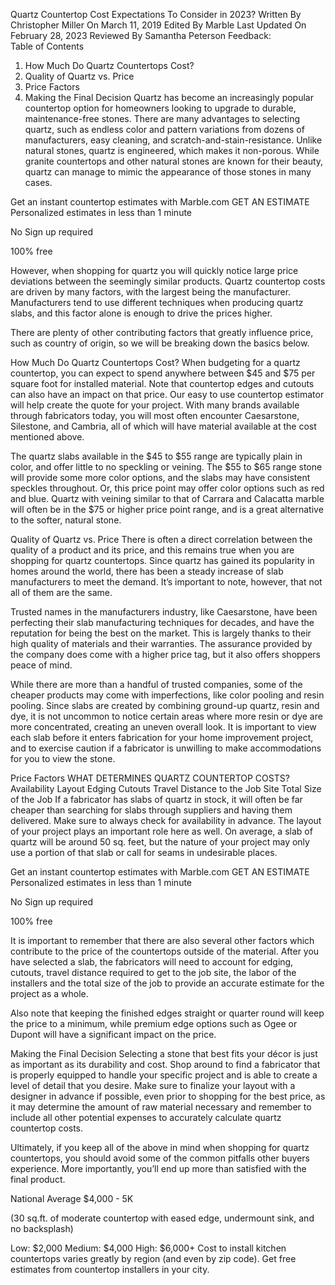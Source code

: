 Quartz Countertop Cost Expectations To Consider in 2023?
Written By Christopher Miller On March 11, 2019
Edited By Marble Last Updated On February 28, 2023
Reviewed By Samantha Peterson
Feedback:  
Table of Contents

1. How Much Do Quartz Countertops Cost?
2. Quality of Quartz vs. Price
3. Price Factors
4. Making the Final Decision
   Quartz has become an increasingly popular countertop option for homeowners looking to upgrade to durable, maintenance-free stones. There are many advantages to selecting quartz, such as endless color and pattern variations from dozens of manufacturers, easy cleaning, and scratch-and-stain-resistance. Unlike natural stones, quartz is engineered, which makes it non-porous. While granite countertops and other natural stones are known for their beauty, quartz can manage to mimic the appearance of those stones in many cases.

Get an instant countertop estimates with Marble.com
GET AN ESTIMATE
Personalized estimates in less than 1 minute

No Sign up required

100% free

However, when shopping for quartz you will quickly notice large price deviations between the seemingly similar products. Quartz countertop costs are driven by many factors, with the largest being the manufacturer. Manufacturers tend to use different techniques when producing quartz slabs, and this factor alone is enough to drive the prices higher.

There are plenty of other contributing factors that greatly influence price, such as country of origin, so we will be breaking down the basics below.

How Much Do Quartz Countertops Cost?
When budgeting for a quartz countertop, you can expect to spend anywhere between $45 and $75 per square foot for installed material. Note that countertop edges and cutouts can also have an impact on that price. Our easy to use countertop estimator will help create the quote for your project. With many brands available through fabricators today, you will most often encounter Caesarstone, Silestone, and Cambria, all of which will have material available at the cost mentioned above.

The quartz slabs available in the $45 to $55 range are typically plain in color, and offer little to no speckling or veining. The $55 to $65 range stone will provide some more color options, and the slabs may have consistent speckles throughout. Or, this price point may offer color options such as red and blue. Quartz with veining similar to that of Carrara and Calacatta marble will often be in the $75 or higher price point range, and is a great alternative to the softer, natural stone.

Quality of Quartz vs. Price
There is often a direct correlation between the quality of a product and its price, and this remains true when you are shopping for quartz countertops. Since quartz has gained its popularity in homes around the world, there has been a steady increase of slab manufacturers to meet the demand. It’s important to note, however, that not all of them are the same.

Trusted names in the manufacturers industry, like Caesarstone, have been perfecting their slab manufacturing techniques for decades, and have the reputation for being the best on the market. This is largely thanks to their high quality of materials and their warranties. The assurance provided by the company does come with a higher price tag, but it also offers shoppers peace of mind.

While there are more than a handful of trusted companies, some of the cheaper products may come with imperfections, like color pooling and resin pooling. Since slabs are created by combining ground-up quartz, resin and dye, it is not uncommon to notice certain areas where more resin or dye are more concentrated, creating an uneven overall look. It is important to view each slab before it enters fabrication for your home improvement project, and to exercise caution if a fabricator is unwilling to make accommodations for you to view the stone.

Price Factors
WHAT DETERMINES QUARTZ COUNTERTOP COSTS?
Availability
Layout
Edging
Cutouts
Travel Distance to the Job Site
Total Size of the Job
If a fabricator has slabs of quartz in stock, it will often be far cheaper than searching for slabs through suppliers and having them delivered. Make sure to always check for availability in advance. The layout of your project plays an important role here as well. On average, a slab of quartz will be around 50 sq. feet, but the nature of your project may only use a portion of that slab or call for seams in undesirable places.

Get an instant countertop estimates with Marble.com
GET AN ESTIMATE
Personalized estimates in less than 1 minute

No Sign up required

100% free

It is important to remember that there are also several other factors which contribute to the price of the countertops outside of the material. After you have selected a slab, the fabricators will need to account for edging, cutouts, travel distance required to get to the job site, the labor of the installers and the total size of the job to provide an accurate estimate for the project as a whole.

Also note that keeping the finished edges straight or quarter round will keep the price to a minimum, while premium edge options such as Ogee or Dupont will have a significant impact on the price.

Making the Final Decision
Selecting a stone that best fits your décor is just as important as its durability and cost. Shop around to find a fabricator that is properly equipped to handle your specific project and is able to create a level of detail that you desire. Make sure to finalize your layout with a designer in advance if possible, even prior to shopping for the best price, as it may determine the amount of raw material necessary and remember to include all other potential expenses to accurately calculate quartz countertop costs.

Ultimately, if you keep all of the above in mind when shopping for quartz countertops, you should avoid some of the common pitfalls other buyers experience. More importantly, you’ll end up more than satisfied with the final product.

National Average
$4,000 - 5K

(30 sq.ft. of moderate countertop with eased edge, undermount sink, and no backsplash)

Low: $2,000
Medium: $4,000
High: $6,000+
Cost to install kitchen countertops varies greatly by region (and even by zip code). Get free estimates from countertop installers in your city.

